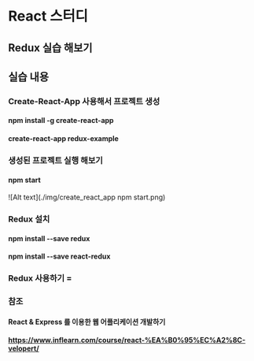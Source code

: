 # React 스터디
## Redux 실습 해보기

## 실습 내용
### Create-React-App 사용해서 프로젝트 생성
#### npm install -g create-react-app
#### create-react-app redux-example

### 생성된 프로젝트 실행 해보기
#### npm start
![Alt text](./img/create_react_app npm start.png)

### Redux 설치
#### npm install --save redux
#### npm install --save react-redux

### Redux 사용하기 =


### 참조
#### React & Express 를 이용한 웹 어플리케이션 개발하기
#### https://www.inflearn.com/course/react-%EA%B0%95%EC%A2%8C-velopert/
